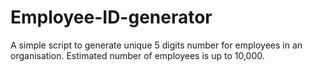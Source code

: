 # Employee-ID-generator 
A simple script to generate unique 5 digits number for employees in an organisation. Estimated number of employees is up to 10,000.
